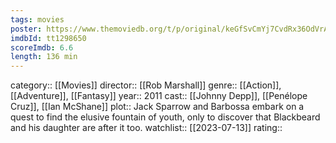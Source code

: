 ```yaml
---
tags: movies
poster: https://www.themoviedb.org/t/p/original/keGfSvCmYj7CvdRx36OdVrAEibE.jpg
imdbId: tt1298650
scoreImdb: 6.6
length: 136 min
---
```


category:: [[Movies]]
director:: [[Rob Marshall]]
genre:: [[Action]], [[Adventure]], [[Fantasy]]
year:: 2011
cast:: [[Johnny Depp]], [[Penélope Cruz]], [[Ian McShane]]
plot:: Jack Sparrow and Barbossa embark on a quest to find the elusive fountain of youth, only to discover that Blackbeard and his daughter are after it too.
watchlist:: [[2023-07-13]]
rating::

